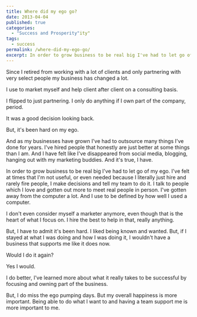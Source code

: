```yaml
---
title: Where did my ego go?
date: 2013-04-04
published: true
categories:
  - "Success and Prosperity"ity"
tags:
  - success
permalink: /where-did-my-ego-go/
excerpt: In order to grow business to be real big I've had to let go of my ego.
---
```

Since I retired from working with a lot of clients and only partnering with very select people my business has changed a lot.

I use to market myself and help client after client on a consulting basis.

I flipped to just partnering. I only do anything if I own part of the company, period.

It was a good decision looking back.

But, it's been hard on my ego.

And as my businesses have grown I've had to outsource many things I've done for years. I've hired people that honestly are just better at some things than I am. And I have felt like I've disappeared from social media, blogging, hanging out with my marketing buddies. And it's true, I have.

In order to grow business to be real big I've had to let go of my ego. I've felt at times that I'm not useful, or even needed because I literally just hire and rarely fire people, I make decisions and tell my team to do it. I talk to people which I love and gotten out more to meet real people in person. I've gotten away from the computer a lot. And I use to be defined by how well I used a computer.

I don't even consider myself a marketer anymore, even though that is the heart of what I focus on. I hire the best to help in that, really anything.

But, I have to admit it's been hard. I liked being known and wanted. But, if I stayed at what I was doing and how I was doing it, I wouldn't have a business that supports me like it does now.

Would I do it again?

Yes I would.

I do better, I've learned more about what it really takes to be successful by focusing and owning part of the business.

But, I do miss the ego pumping days. But my overall happiness is more important. Being able to do what I want to and having a team support me is more important to me.
